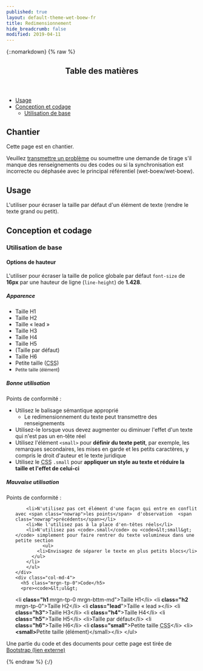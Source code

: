 ```yaml
---
published: true
layout: default-theme-wet-boew-fr
title: Redimensionnement
hide_breadcrumb: false
modified: 2019-04-11
---
```

{::nomarkdown}
{% raw %}
  <span class="wb-prettify all-pre"></span>
  <div class="row">
    <nav role="navigation" class="col-md-8">
      <div class="panel panel-default">
        <header class="panel-heading">
          <h2 class="panel-title">Table des matières</h2>
        </header>
        <div class="panel-body">
          <ul>
            <li><a href="#purpose">Usage</a></li>
            <li><a href="#design">Conception et codage</a>
              <ul>
                <li><a href="#basic">Utilisation de base</a> </li>
              </ul>
            </li>
          </ul>
        </div>
      </div>
    </nav>
    <section class="col-md-4">
      <div class="panel panel-warning">
        <div class="panel-body">
          <h2 class="mrgn-tp-0 h4 text-warning"><span class="fa fa-exclamation-triangle"></span> Chantier</h2>
          <p>Cette page est en chantier.</p>
          <p>Veuillez <a href="https://github.com/wet-boew/wet-boew-styleguide/issues/new">transmettre un problème</a> ou soumettre une demande de tirage s'il manque des renseignements ou des codes ou si la synchronisation est incorrecte ou déphasée avec le principal référentiel (wet-boew/wet-boew).</p>
        </div>
      </div>
    </section>
  </div>
  <h2 id="purpose"><span class="fa-stack"><span class="fa fa-circle fa-stack-2x"></span><span class="fa fa-info fa-stack-1x fa-inverse"></span></span> Usage</h2>
  <p>L'utiliser pour écraser la taille par défaut d'un élément de texte (rendre le texte grand ou petit). </p>
  <h2 id="design"><span class="fa-stack"><span class="fa fa-circle fa-stack-2x"></span><span class="fa fa-paint-brush fa-stack-1x fa-inverse"></span></span> Conception et codage</h2>
  <h3 id="basic">Utilisation de base</h3>
  <h4 id="height"><span class="fa-stack"><span class="fa fa-circle fa-stack-2x"></span><span class="fa fa-text-height fa-stack-1x fa-inverse"></span></span> Options de hauteur</h4>
  <p>L'utiliser pour écraser la taille de police globale par défaut  <code>font-size</code> de <strong>16px</strong> par une hauteur de ligne (<code>line-height</code>) de <strong>1.428</strong>.</p>
  <div class="row">
    <div class="col-md-3">
      <div class="panel panel-default">
        <div class="panel-body">
          <h5 class="mrgn-tp-0">Apparence</h5>
          <ul class="list-unstyled">
            <li class="h1 mrgn-tp-0 mrgn-bttm-md">Taille H1</li>
            <li class="h2 mrgn-tp-0 mrgn-bttm-md">Taille H2</li>
            <li class="lead mrgn-tp-0 mrgn-bttm-md">Taille « lead »</li>
            <li class="h3 mrgn-tp-0 mrgn-bttm-md">Taille H3</li>
            <li class="h4 mrgn-tp-0 mrgn-bttm-md">Taille H4</li>
            <li class="h5 mrgn-tp-0 mrgn-bttm-md">Taille H5</li>
			<li class="mrgn-tp-0 mrgn-bttm-md">(Taille par défaut)</li>
            <li class="h6 mrgn-tp-0 mrgn-bttm-md">Taille H6</li>
            <li class="small mrgn-tp-0 mrgn-bttm-sm">Petite taille (<abbr title="feuille de style en cascade">CSS</abbr>)</li>
            <li><small>Petite taille (élément</small>)</li>
          </ul>
        </div>
      </div>
    </div>
    <div class="col-md-5">
      <h5 class="mrgn-tp-0 text-success"><span class="glyphicon glyphicon-ok-circle"></span> Bonne utilisation</h5>
<p><span class="nowrap">Points de conformité&nbsp;:</span></p>
        <ul>
        <li> Utilisez le balisage sémantique approprié
              <ul>
            <li>Le redimensionnement du texte peut transmettre des renseignements</li>
          </ul>
        </li>
        <li>Utilisez-le lorsque vous devez augmenter ou diminuer l'effet d'un texte qui n'est pas un en-tête réel</li>
        <li>Utilisez l'élément <code>&lt;small&gt;</code> pour  <strong>  définir du texte petit</strong>, par exemple, les remarques secondaires, les mises en garde et les petits caractères, y compris le droit d'auteur et le texte juridique</li>
        <li>Utilisez le <abbr title="feuille de style en cascade">CSS</abbr> <code>.small</code>  pour <strong> appliquer un style au texte et réduire la taille et l'effet de celui-ci</strong></li>
      </ul>
      <h5 class="mrgn-tp-0 text-danger"><span class="glyphicon glyphicon-remove-circle"></span> Mauvaise utilisation</h5><p><span class="nowrap">Points de conformité&nbsp;:</span></p><ul>

        <li>N'utilisez pas cet élément d'une façon qui entre en conflit avec <span class="nowrap">les points</span>  d'observation  <span class="nowrap">précédents</span></li>
        <li>Ne l'utilisez pas à la place d'en-têtes réels</li>
        <li>N'utilisez pas <code>.small</code> ou <code>&lt;small&gt;</code> simplement pour faire rentrer du texte volumineux dans une petite section
              <ul>
            <li>Envisagez de séparer le texte en plus petits blocs</li>
          </ul>
        </li>
        </ul>
    </div>
    <div class="col-md-4">
      <h5 class="mrgn-tp-0">Code</h5>
      <pre><code>&lt;ul&gt;
  &lt;li <strong>class=&quot;h1 </strong>mrgn-tp-0 mrgn-bttm-md&quot;&gt;Taille H1&lt;/li&gt;
  &lt;li <strong>class=&quot;h2 </strong>mrgn-tp-0&quot;&gt;Taille H2&lt;/li&gt;
  &lt;li <strong>class=&quot;lead</strong>&quot;&gt;Taille « lead »&lt;/li&gt;
  &lt;li <strong>class=&quot;h3&quot;</strong>&gt;Taille H3&lt;/li&gt;
  &lt;li <strong>class=&quot;h4&quot;</strong>&gt;Taille H4&lt;/li&gt;
  &lt;li <strong>class=&quot;h5&quot;</strong>&gt;Taille H5&lt;/li&gt;
  &lt;li&gt;Taille par défaut&lt;/li&gt;
  &lt;li <strong>class=&quot;h6&quot;</strong>&gt;Taille H6&lt;/li&gt;
  &lt;li<strong> class=&quot;small&quot;</strong>&gt;Petite taille <abbr title="feuille de style en cascade">CSS</abbr>&lt;/li&gt;
  &lt;li&gt;<strong>&lt;small&gt;</strong>Petite taille (élément)&lt;/small&gt;&lt;/li&gt;
&lt;/ul&gt;</code></pre>
    </div>
  </div>
  <p class="mrgn-tp-lg text-muted">Une partie du code et des documents pour cette page est tirée de <a href="http://getbootstrap.com/" >Bootstrap<span  class="wb-inv"> (lien externe)</span></a></p>
{% endraw %}
{:/}
